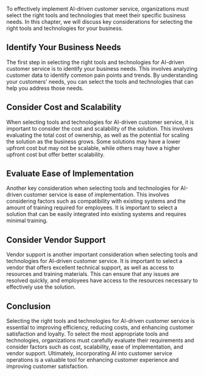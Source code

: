 
To effectively implement AI-driven customer service, organizations must select the right tools and technologies that meet their specific business needs. In this chapter, we will discuss key considerations for selecting the right tools and technologies for your business.

Identify Your Business Needs
----------------------------

The first step in selecting the right tools and technologies for AI-driven customer service is to identify your business needs. This involves analyzing customer data to identify common pain points and trends. By understanding your customers' needs, you can select the tools and technologies that can help you address those needs.

Consider Cost and Scalability
-----------------------------

When selecting tools and technologies for AI-driven customer service, it is important to consider the cost and scalability of the solution. This involves evaluating the total cost of ownership, as well as the potential for scaling the solution as the business grows. Some solutions may have a lower upfront cost but may not be scalable, while others may have a higher upfront cost but offer better scalability.

Evaluate Ease of Implementation
-------------------------------

Another key consideration when selecting tools and technologies for AI-driven customer service is ease of implementation. This involves considering factors such as compatibility with existing systems and the amount of training required for employees. It is important to select a solution that can be easily integrated into existing systems and requires minimal training.

Consider Vendor Support
-----------------------

Vendor support is another important consideration when selecting tools and technologies for AI-driven customer service. It is important to select a vendor that offers excellent technical support, as well as access to resources and training materials. This can ensure that any issues are resolved quickly, and employees have access to the resources necessary to effectively use the solution.

Conclusion
----------

Selecting the right tools and technologies for AI-driven customer service is essential to improving efficiency, reducing costs, and enhancing customer satisfaction and loyalty. To select the most appropriate tools and technologies, organizations must carefully evaluate their requirements and consider factors such as cost, scalability, ease of implementation, and vendor support. Ultimately, incorporating AI into customer service operations is a valuable tool for enhancing customer experience and improving customer satisfaction.
